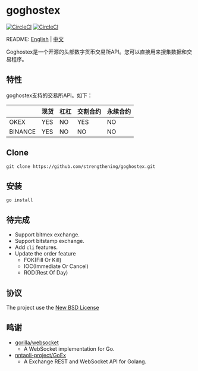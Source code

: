 # goghostex

[![CircleCI](https://img.shields.io/badge/license-BSD-blue)](https://img.shields.io/badge/license-BSD-blue)
[![CircleCI](https://circleci.com/gh/strengthening/goghostex/tree/master.svg?style=svg&circle-token=3e0fb98af6c242519e447954d79a2188ef1bafa6)](https://circleci.com/gh/strengthening/goghostex/tree/master)

README: [English](https://github.com/strengthening/goghostex/blob/master/README.md) | [中文](https://github.com/strengthening/goghostex/blob/master/README-zh.md)

Goghostex是一个开源的头部数字货币交易所API。您可以直接用来搜集数据和交易程序。

## 特性

goghostex支持的交易所API。如下：

| |现货|杠杠|交割合约|永续合约|
|:---|:---|:---|:---|:---
|OKEX|YES|NO|YES|NO|
|BINANCE|YES|NO|NO|NO




## Clone

```
git clone https://github.com/strengthening/goghostex.git
```

## 安装 

```
go install
```


## 待完成

- Support bitmex exchange.
- Support bitstamp exchange.
- Add `cli` features.
- Update the order feature
    - FOK(Fill Or Kill)
    - IOC(Immediate Or Cancel)
    - ROD(Rest Of Day)


## 协议

The project use the [New BSD License](./LICENSE)

## 鸣谢

- [gorilla/websocket](https://github.com/gorilla/websocket)
    - A WebSocket implementation for Go.
- [nntaoli-project/GoEx](https://github.com/nntaoli-project/GoEx.git)
    - A Exchange REST and WebSocket API for Golang.